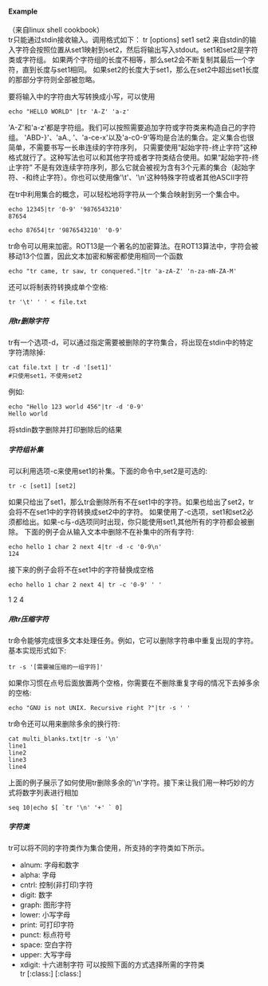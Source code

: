 #### Example
（来自linux shell cookbook）  
tr只能通过stdin接收输入。调用格式如下：
tr [options] set1 set2
来自stdin的输入字符会按照位置从set1映射到set2，然后将输出写入stdout。set1和set2是字符类或字符组。
如果两个字符组的长度不相等，那么set2会不断复制其最后一个字符，直到长度与set1相同。
如果set2的长度大于set1，那么在set2中超出set1长度的那部分字符则全部被忽略。

要将输入中的字符由大写转换成小写，可以使用
```shell
echo "HELLO WORLD" |tr 'A-Z' 'a-z'
```
'A-Z'和'a-z'都是字符组。我们可以按照需要追加字符或字符类来构造自己的字符组。
'ABD-}'、'aA., '、'a-ce-x'以及'a-c0-9'等均是合法的集合。定义集合也很简单，不需要书写一长串连续的字符序列，
只需要使用“起始字符-终止字符”这种格式就行了。这种写法也可以和其他字符或者字符类结合使用。如果“起始字符-终止字符”
不是有效连续字符序列，那么它就会被视为含有3个元素的集合（起始字符、-和终止字符）。你也可以使用像'\t'、'\n'这种特殊字符或者其他ASCII字符

在tr中利用集合的概念，可以轻松地将字符从一个集合映射到另一个集合中。
```shell
echo 12345|tr '0-9' '9876543210'
87654
```
```shell
echo 87654|tr '9876543210' '0-9'
```
tr命令可以用来加密。ROT13是一个著名的加密算法。在ROT13算法中，字符会被移动13个位置，因此文本加密和解密都使用相同一个函数
```shell
echo "tr came, tr saw, tr conquered."|tr 'a-zA-Z' 'n-za-mN-ZA-M'
```
还可以将制表符转换成单个空格:
```shell
tr '\t' ' ' < file.txt
```
##### 用tr删除字符
tr有一个选项-d，可以通过指定需要被删除的字符集合，将出现在stdin中的特定字符清除掉:
```shell
cat file.txt | tr -d '[set1]'
#只使用set1，不使用set2
```
例如:
```shell
echo "Hello 123 world 456"|tr -d '0-9'
Hello world
```
将stdin数字删除并打印删除后的结果
##### 字符组补集
可以利用选项-c来使用set1的补集。下面的命令中,set2是可选的:
```shell
tr -c [set1] [set2]
```
如果只给出了set1，那么tr会删除所有不在set1中的字符。如果也给出了set2，tr会将不在set1中的字符转换成set2中的字符。
如果使用了-c选项，set1和set2必须都给出。如果-c与-d选项同时出现，你只能使用set1,其他所有的字符都会被删除。
下面的例子会从输入文本中删除不在补集中的所有字符:
```shell
echo hello 1 char 2 next 4|tr -d -c '0-9\n'
124
```
接下来的例子会将不在set1中的字符替换成空格
```shell
echo hello 1 char 2 next 4| tr -c '0-9' ' '
```
1 2 4
##### 用tr压缩字符
tr命令能够完成很多文本处理任务。例如，它可以删除字符串中重复出现的字符。基本实现形式如下:
```shell
tr -s '[需要被压缩的一组字符]'
```
如果你习惯在点号后面放置两个空格，你需要在不删除重复字母的情况下去掉多余的空格:
```
echo "GNU is not UNIX. Recursive right ?"|tr -s ' '
```
tr命令还可以用来删除多余的换行符:
```
cat multi_blanks.txt|tr -s '\n'
line1
line2
line3
line4
```
上面的例子展示了如何使用tr删除多余的'\n'字符。接下来让我们用一种巧妙的方式将数字列表进行相加
```
seq 10|echo $[ `tr '\n' '+' ` 0]
```
##### 字符类
tr可以将不同的字符类作为集合使用，所支持的字符类如下所示。
* alnum: 字母和数字
* alpha: 字母
* cntrl: 控制(非打印)字符
* digit: 数字
* graph: 图形字符
* lower: 小写字母
* print: 可打印字符
* punct: 标点符号
* space: 空白字符
* upper: 大写字母
* xdigit: 十六进制字符
可以按照下面的方式选择所需的字符类    
tr [:class:] [:class:]
